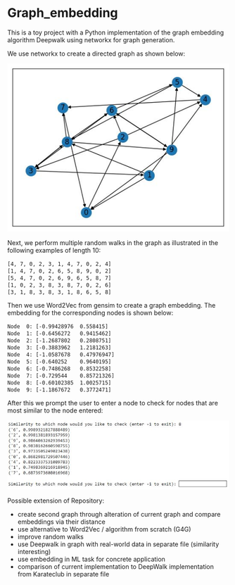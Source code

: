 # Graph_embedding


This is a toy project with a Python implementation of the graph embedding algorithm Deepwalk using networkx for graph generation.

We use networkx to create a directed graph as shown below:

![Example of directed graph](./digraph.JPG)

Next, we perform multiple random walks in the graph as illustrated in the following examples of length 10:

```
[4, 7, 0, 2, 3, 1, 4, 7, 0, 2, 4]
[1, 4, 7, 0, 2, 6, 5, 8, 9, 0, 2]
[5, 4, 7, 0, 2, 6, 9, 6, 5, 8, 7]
[1, 0, 2, 3, 8, 3, 8, 7, 0, 2, 6]
[3, 1, 8, 3, 8, 3, 1, 8, 6, 5, 8]
```

Then we use Word2Vec from gensim to create a graph embedding. The embedding for the corresponding nodes is shown below:

```
Node  0: [-0.99428976  0.558415]
Node  1: [-0.6456272   0.9415462]
Node  2: [-1.2687802   0.2808751]
Node  3: [-0.3883962   1.2181263]
Node  4: [-1.0587678   0.47976947]
Node  5: [-0.640252    0.9640195]
Node  6: [-0.7486268   0.8532258]
Node  7: [-0.729544    0.85721326]
Node  8: [-0.60102385  1.0025715]
Node  9: [-1.1867672   0.3772471]
```
After this we prompt the user to enter a node to check for nodes that are most similar to the node entered:

![Check node similarity](./similarity_prompt.JPG)

Possible extension of Repository:

- create second graph through alteration of current graph and compare embeddings via their distance
- use alternative to Word2Vec / algorithm from scratch (G4G)
- improve random walks
- use Deepwalk in graph with real-world data in separate file (similarity interesting)
- use embedding in ML task for concrete application
- comparison of current implementation to DeepWalk implementation from Karateclub in separate file
